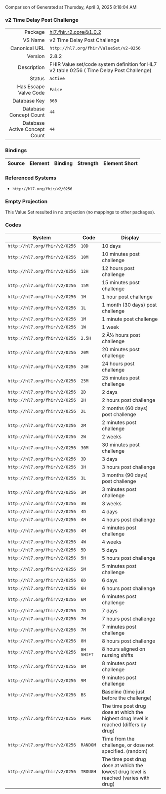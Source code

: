 Comparison of 
Generated at Thursday, April 3, 2025 8:18:04 AM

### v2 Time Delay Post Challenge

|      |     |
| ---: | --- |
| Package | hl7.fhir.r2.core@1.0.2 |
| VS Name | v2 Time Delay Post Challenge |
| Canonical URL | `http://hl7.org/fhir/ValueSet/v2-0256` |
| Version | 2.8.2 |
| Description | FHIR Value set/code system definition for HL7 v2 table 0256 ( Time Delay Post Challenge) |
| Status | `Active` |
| Has Escape Valve Code | `False` |
| Database Key | `565` |
| Database Concept Count | `44` |
| Database Active Concept Count | `44` |
### Bindings

| Source | Element | Binding | Strength | Element Short |
| ------ | ------- | ------- | -------- | ------------- |

### Referenced Systems

* `http://hl7.org/fhir/v2/0256`
### Empty Projection

This Value Set resulted in no projection (no mappings to other packages).

### Codes

| System | Code | Display |
| ------ | ---- | ------- |
| `http://hl7.org/fhir/v2/0256` | `10D` | 10 days |
| `http://hl7.org/fhir/v2/0256` | `10M` | 10 minutes post challenge |
| `http://hl7.org/fhir/v2/0256` | `12H` | 12 hours post challenge |
| `http://hl7.org/fhir/v2/0256` | `15M` | 15 minutes post challenge |
| `http://hl7.org/fhir/v2/0256` | `1H` | 1 hour post challenge |
| `http://hl7.org/fhir/v2/0256` | `1L` | 1 month (30 days) post challenge |
| `http://hl7.org/fhir/v2/0256` | `1M` | 1 minute post challenge |
| `http://hl7.org/fhir/v2/0256` | `1W` | 1 week |
| `http://hl7.org/fhir/v2/0256` | `2.5H` | 2 Â½ hours post challenge |
| `http://hl7.org/fhir/v2/0256` | `20M` | 20 minutes post challenge |
| `http://hl7.org/fhir/v2/0256` | `24H` | 24 hours post challenge |
| `http://hl7.org/fhir/v2/0256` | `25M` | 25 minutes post challenge |
| `http://hl7.org/fhir/v2/0256` | `2D` | 2 days |
| `http://hl7.org/fhir/v2/0256` | `2H` | 2 hours post challenge |
| `http://hl7.org/fhir/v2/0256` | `2L` | 2 months (60 days) post challenge |
| `http://hl7.org/fhir/v2/0256` | `2M` | 2 minutes post challenge |
| `http://hl7.org/fhir/v2/0256` | `2W` | 2 weeks |
| `http://hl7.org/fhir/v2/0256` | `30M` | 30 minutes post challenge |
| `http://hl7.org/fhir/v2/0256` | `3D` | 3 days |
| `http://hl7.org/fhir/v2/0256` | `3H` | 3 hours post challenge |
| `http://hl7.org/fhir/v2/0256` | `3L` | 3 months (90 days) post challenge |
| `http://hl7.org/fhir/v2/0256` | `3M` | 3 minutes post challenge |
| `http://hl7.org/fhir/v2/0256` | `3W` | 3 weeks |
| `http://hl7.org/fhir/v2/0256` | `4D` | 4 days |
| `http://hl7.org/fhir/v2/0256` | `4H` | 4 hours post challenge |
| `http://hl7.org/fhir/v2/0256` | `4M` | 4 minutes post challenge |
| `http://hl7.org/fhir/v2/0256` | `4W` | 4 weeks |
| `http://hl7.org/fhir/v2/0256` | `5D` | 5 days |
| `http://hl7.org/fhir/v2/0256` | `5H` | 5  hours post challenge |
| `http://hl7.org/fhir/v2/0256` | `5M` | 5 minutes post challenge |
| `http://hl7.org/fhir/v2/0256` | `6D` | 6 days |
| `http://hl7.org/fhir/v2/0256` | `6H` | 6 hours post challenge |
| `http://hl7.org/fhir/v2/0256` | `6M` | 6 minutes post challenge |
| `http://hl7.org/fhir/v2/0256` | `7D` | 7 days |
| `http://hl7.org/fhir/v2/0256` | `7H` | 7 hours post challenge |
| `http://hl7.org/fhir/v2/0256` | `7M` | 7 minutes post challenge |
| `http://hl7.org/fhir/v2/0256` | `8H` | 8 hours post challenge |
| `http://hl7.org/fhir/v2/0256` | `8H SHIFT` | 8 hours aligned on nursing shifts |
| `http://hl7.org/fhir/v2/0256` | `8M` | 8 minutes post challenge |
| `http://hl7.org/fhir/v2/0256` | `9M` | 9 minutes post challenge |
| `http://hl7.org/fhir/v2/0256` | `BS` | Baseline (time just before the challenge) |
| `http://hl7.org/fhir/v2/0256` | `PEAK` | The time post drug dose at which the highest drug level is reached (differs by drug) |
| `http://hl7.org/fhir/v2/0256` | `RANDOM` | Time from the challenge, or dose not specified. (random) |
| `http://hl7.org/fhir/v2/0256` | `TROUGH` | The time post drug dose at which the lowest drug level is reached (varies with drug) |
